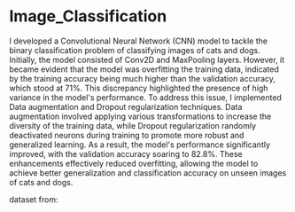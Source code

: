 # Image_Classification

I developed a Convolutional Neural Network (CNN) model to tackle the binary classification problem of classifying images of cats and dogs. Initially, the model consisted of Conv2D and MaxPooling layers. However, it became evident that the model was overfitting the training data, indicated by the training accuracy being much higher than the validation accuracy, which stood at 71%. This discrepancy highlighted the presence of high variance in the model's performance. To address this issue, I implemented Data augmentation and Dropout regularization techniques. Data augmentation involved applying various transformations to increase the diversity of the training data, while Dropout regularization randomly deactivated neurons during training to promote more robust and generalized learning. As a result, the model's performance significantly improved, with the validation accuracy soaring to 82.8%. These enhancements effectively reduced overfitting, allowing the model to achieve better generalization and classification accuracy on unseen images of cats and dogs.

dataset from: 
